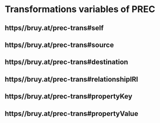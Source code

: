 # Transformations variables of PREC

## https//bruy.at/prec-trans#self

## https//bruy.at/prec-trans#source

## https//bruy.at/prec-trans#destination

## https//bruy.at/prec-trans#relationshipIRI

## https//bruy.at/prec-trans#propertyKey

## https//bruy.at/prec-trans#propertyValue


